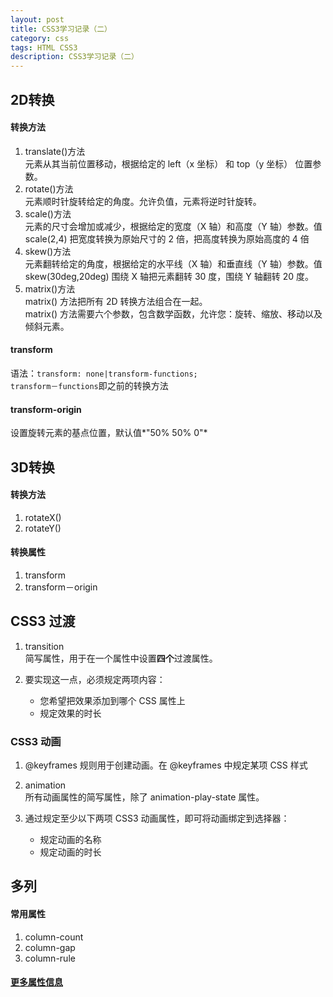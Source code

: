 ```yaml
---
layout: post
title: CSS3学习记录（二）
category: css
tags: HTML CSS3 
description: CSS3学习记录（二）
---
```


## 2D转换

#### 转换方法
1. translate()方法  
	元素从其当前位置移动，根据给定的 left（x 坐标） 和 top（y 坐标） 位置参数。
2. rotate()方法  
元素顺时针旋转给定的角度。允许负值，元素将逆时针旋转。
3. scale()方法  
元素的尺寸会增加或减少，根据给定的宽度（X 轴）和高度（Y 轴）参数。值 scale(2,4) 把宽度转换为原始尺寸的 2 倍，把高度转换为原始高度的 4 倍
4. skew()方法  
元素翻转给定的角度，根据给定的水平线（X 轴）和垂直线（Y 轴）参数。值 skew(30deg,20deg) 围绕 X 轴把元素翻转 30 度，围绕 Y 轴翻转 20 度。
5. matrix()方法  
matrix() 方法把所有 2D 转换方法组合在一起。  
matrix() 方法需要六个参数，包含数学函数，允许您：旋转、缩放、移动以及倾斜元素。

#### transform
语法：`transform: none|transform-functions;`  
`transform－functions`即之前的转换方法

#### transform-origin  
设置旋转元素的基点位置，默认值*"50% 50% 0"*

## 3D转换

#### 转换方法
1. rotateX()
2. rotateY()

#### 转换属性
1. transform
2. transform－origin

## CSS3 过渡
1. transition  
简写属性，用于在一个属性中设置**四个**过渡属性。

2. 要实现这一点，必须规定两项内容：
	- 您希望把效果添加到哪个 CSS 属性上
	- 规定效果的时长

### CSS3 动画
1. @keyframes 规则用于创建动画。在 @keyframes 中规定某项 CSS 样式
2. animation  
所有动画属性的简写属性，除了 animation-play-state 属性。

2. 通过规定至少以下两项 CSS3 动画属性，即可将动画绑定到选择器：  
	- 规定动画的名称
	- 规定动画的时长
	
## 多列

#### 常用属性
1. column-count
2. column-gap
3. column-rule

#### [更多属性信息](http://www.w3school.com.cn/css3/css3_multiple_columns.asp)